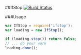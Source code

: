 ##IfStop [![Build Status](https://travis-ci.org/ericdum/ifstop.svg?branch=master)](https://travis-ci.org/ericdum/wait)

###Usage

```javascript
var IfStop = require('ifstop');
var loading = new IfStop();

if (loading.stop()) return false;
// ... do your work
loading.done();

```
